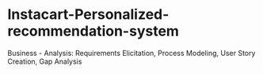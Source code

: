 # Instacart-Personalized-recommendation-system
Business - Analysis: Requirements Elicitation, Process Modeling, User Story Creation, Gap Analysis
